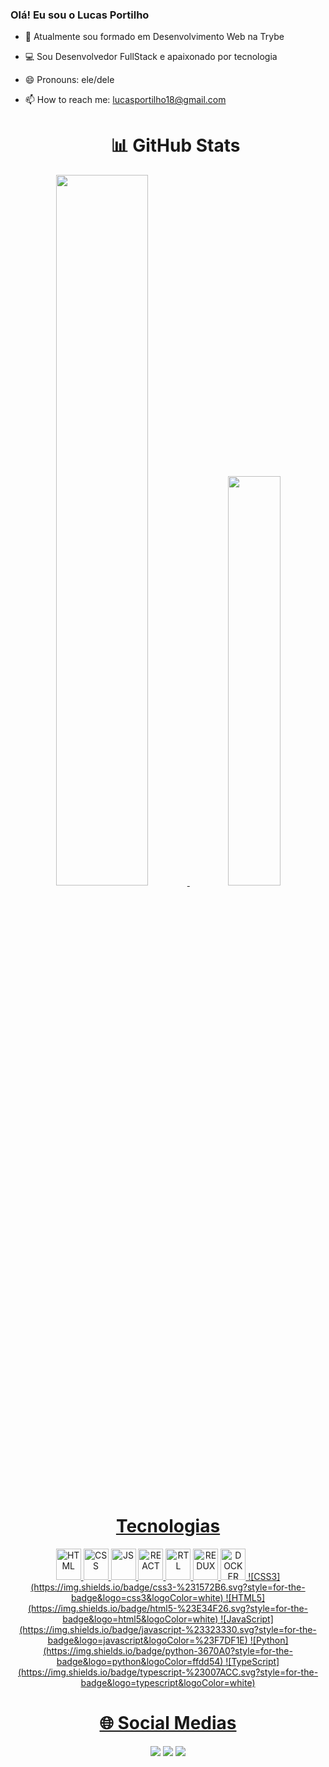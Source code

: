 ### Olá! Eu sou o Lucas Portilho

- 🌱 Atualmente sou formado em Desenvolvimento Web na Trybe
- 💻 Sou Desenvolvedor FullStack e apaixonado por tecnologia
- 😄 Pronouns: ele/dele
- 📫 How to reach me: lucasportilho18@gmail.com

  <h1 align="center">📊 GitHub Stats</h1>

<div align="center">
  <a href="https://github.com/LucasGravataPortilho">
  <img width="54%" src="https://github-readme-stats.vercel.app/api?username=LucasGravataPortilho&show_icons=true&theme=github_dark&include_all_commits=true&count_private=true"/>
  <img width="41%" src="https://github-readme-stats.vercel.app/api/top-langs/?username=LucasGravataPortilho&layout=compact&langs_count=7&theme=github_dark"/>
</div>
  
  <h1 align="center">Tecnologias</h1>

<div style="display: inline_block" align="center">
  <img alt="HTML" height="50" width="40" src="https://cdn.jsdelivr.net/gh/devicons/devicon/icons/html5/html5-original.svg" />
  <img alt="CSS" height="50" width="40" src="https://cdn.jsdelivr.net/gh/devicons/devicon/icons/css3/css3-original.svg" />
  <img alt="JS" height="50" width="40" src="https://cdn.jsdelivr.net/gh/devicons/devicon/icons/javascript/javascript-original.svg" />
  <img alt="REACT" height="50" width="40" src="https://cdn.jsdelivr.net/gh/devicons/devicon/icons/react/react-original.svg" />
  <img alt="RTL" height="50" width="40" src="https://testing-library.com/img/logo-large.png" alt="rtl icon" />
  <img alt="REDUX" height="50" width="40" src="https://cdn.jsdelivr.net/gh/devicons/devicon/icons/redux/redux-original.svg" />
  <img alt="DOCKER" height="50" width="40" src="https://cdn.jsdelivr.net/gh/devicons/devicon/icons/docker/docker-plain.svg" />
  ![CSS3](https://img.shields.io/badge/css3-%231572B6.svg?style=for-the-badge&logo=css3&logoColor=white) ![HTML5](https://img.shields.io/badge/html5-%23E34F26.svg?style=for-the-badge&logo=html5&logoColor=white) ![JavaScript](https://img.shields.io/badge/javascript-%23323330.svg?style=for-the-badge&logo=javascript&logoColor=%23F7DF1E) ![Python](https://img.shields.io/badge/python-3670A0?style=for-the-badge&logo=python&logoColor=ffdd54) ![TypeScript](https://img.shields.io/badge/typescript-%23007ACC.svg?style=for-the-badge&logo=typescript&logoColor=white)
</div>
   
  <h1 align="center">🌐 Social Medias</h1>
  
<div width="100%" align="center">
   <a href="https://www.linkedin.com/in/lucas-portilho-dev/" target="_blank"><img src="https://img.shields.io/badge/-LinkedIn-%230077B5?style=for-the-badge&logo=linkedin&logoColor=white" target="_blank"></a> 
  <a href="https://www.instagram.com/lucasgravata/" target="_blank"><img src="https://img.shields.io/badge/-Instagram-%23E4405F?style=for-the-badge&logo=instagram&logoColor=white" target="_blank"></a>
  <a href = "lucasportilho18@gmail.com"><img src="https://img.shields.io/badge/-Gmail-%23333?style=for-the-badge&logo=gmail&logoColor=white" target="_blank"></a> 
</div>

<!--
**LucasGravataPortilho/LucasGravataPortilho** is a ✨ _special_ ✨ repository because its `README.md` (this file) appears on your GitHub profile.

Here are some ideas to get you started:

- 🔭 I’m currently working on ...
- 🌱 I’m currently learning ...
- 👯 I’m looking to collaborate on ...
- 🤔 I’m looking for help with ...
- 💬 Ask me about ...
- 📫 How to reach me: ...
- 😄 Pronouns: ...
- ⚡ Fun fact: ...
-->

